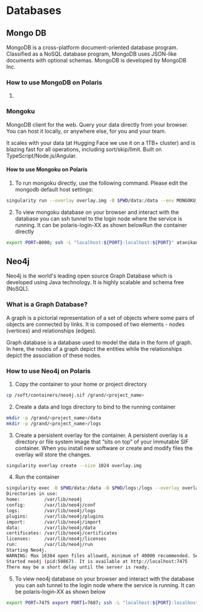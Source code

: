 # Databases


## Mongo DB
MongoDB is a cross-platform document-oriented database program. Classified as a NoSQL database program, MongoDB uses JSON-like documents with optional schemas. MongoDB is developed by MongoDB Inc.

### How to use MongoDB on Polaris
1. 


### Mongoku
MongoDB client for the web. Query your data directly from your browser. You can host it locally, or anywhere else, for you and your team.

It scales with your data (at Hugging Face we use it on a 1TB+ cluster) and is blazing fast for all operations, including sort/skip/limit. Built on TypeScript/Node.js/Angular.

#### How to use Mongoku on Polaris

1. To run mongoku directly, use the following command. Please edit the mongodb default host settings:

```bash
singularity run --overlay overlay.img -B $PWD/data:/data --env MONGOKU_DEFAULT_HOST="mongodb://user:password@myhost.com:8888" --env MONGOKU_SERVER_PORT=8000 mongoku.sif 
```

2. To view mongoku database on your browser and interact with the database you can ssh tunnel to the login node where the service is running. It can be polaris-login-XX as shown belowRun the container directly

```bash
export PORT=8000; ssh -L "localhost:${PORT}:localhost:${PORT}" atanikanti@polaris-login-02.alcf.anl.gov
```


## Neo4j
Neo4j is the world's leading open source Graph Database which is developed using Java technology. It is highly scalable and schema free (NoSQL).

### What is a Graph Database?
A graph is a pictorial representation of a set of objects where some pairs of objects are connected by links. It is composed of two elements - nodes (vertices) and relationships (edges).

Graph database is a database used to model the data in the form of graph. In here, the nodes of a graph depict the entities while the relationships depict the association of these nodes.

### How to use Neo4j on Polaris
1. Copy the container to your home or project directory 
```bash
cp /soft/containers/neo4j.sif /grand/<project_name>
```

2. Create a data and logs directory to bind to the running container
```bash
mkdir -p /grand/<project_name>/data
mkdir -p /grand/<project_name>/logs
```

3. Create a persistent overlay for the container. A persistent overlay is a directory or file system image that “sits on top” of your immutable SIF container. When you install new software or create and modify files the overlay will store the changes.
```bash
singularity overlay create --size 1024 overlay.img
```

4. Run the container
```bash
singularity exec -B $PWD/data:/data -B $PWD/logs:/logs --overlay overlay.img neo4j.sif neo4j start
Directories in use:
home:         /var/lib/neo4j
config:       /var/lib/neo4j/conf
logs:         /var/lib/neo4j/logs
plugins:      /var/lib/neo4j/plugins
import:       /var/lib/neo4j/import
data:         /var/lib/neo4j/data
certificates: /var/lib/neo4j/certificates
licenses:     /var/lib/neo4j/licenses
run:          /var/lib/neo4j/run
Starting Neo4j.
WARNING: Max 16384 open files allowed, minimum of 40000 recommended. See the Neo4j manual.
Started neo4j (pid:50867). It is available at http://localhost:7475
There may be a short delay until the server is ready.
```
5. To view neo4j database on your browser and interact with the database you can ssh tunnel to the login node where the service is running. It can be polaris-login-XX as shown below

```bash
export PORT=7475 export PORT1=7687; ssh -L "localhost:${PORT}:localhost:${PORT}" -L "localhost:${PORT1}:localhost:${PORT1}" <username>@<polaris-login-01>.alcf.anl.gov
```
